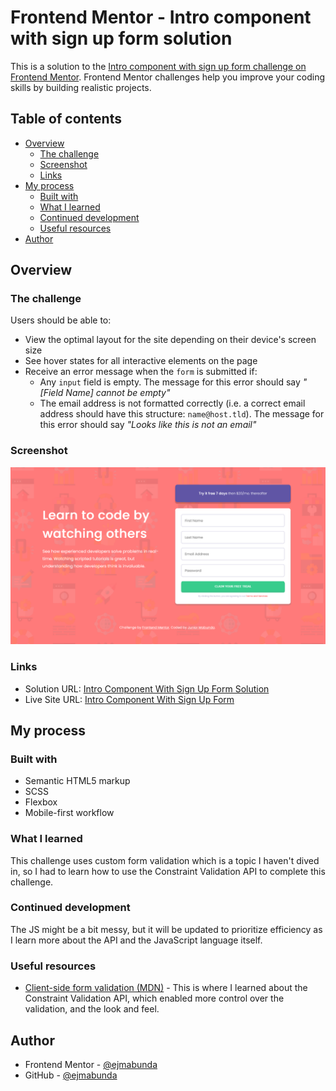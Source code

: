 # Frontend Mentor - Intro component with sign up form solution

This is a solution to the [Intro component with sign up form challenge on Frontend Mentor](https://www.frontendmentor.io/challenges/intro-component-with-signup-form-5cf91bd49edda32581d28fd1). Frontend Mentor challenges help you improve your coding skills by building realistic projects.

## Table of contents

- [Overview](#overview)
  - [The challenge](#the-challenge)
  - [Screenshot](#screenshot)
  - [Links](#links)
- [My process](#my-process)
  - [Built with](#built-with)
  - [What I learned](#what-i-learned)
  - [Continued development](#continued-development)
  - [Useful resources](#useful-resources)
- [Author](#author)

## Overview

### The challenge

Users should be able to:

- View the optimal layout for the site depending on their device's screen size
- See hover states for all interactive elements on the page
- Receive an error message when the `form` is submitted if:
  - Any `input` field is empty. The message for this error should say _"[Field Name] cannot be empty"_
  - The email address is not formatted correctly (i.e. a correct email address should have this structure: `name@host.tld`). The message for this error should say _"Looks like this is not an email"_

### Screenshot

![](screenshots/desktop-design.png)

### Links

- Solution URL: [Intro Component With Sign Up Form Solution](https://www.frontendmentor.io/solutions/responsive-intro-component-with-sign-up-form-_PVL7NY0yZ)
- Live Site URL: [Intro Component With Sign Up Form](https://fem-intro-component-with-sign-up-form-gamma.vercel.app/)

## My process

### Built with

- Semantic HTML5 markup
- SCSS
- Flexbox
- Mobile-first workflow

### What I learned

This challenge uses custom form validation which is a topic I haven't dived in, so I had to learn how to use the Constraint Validation API to complete this challenge.

### Continued development

The JS might be a bit messy, but it will be updated to prioritize efficiency as I learn more about the API and the JavaScript language itself.

### Useful resources

- [Client-side form validation (MDN)](https://developer.mozilla.org/en-US/docs/Learn/Forms/Form_validation) - This is where I learned about the Constraint Validation API, which enabled more control over the validation, and the look and feel.

## Author

- Frontend Mentor - [@ejmabunda](https://www.frontendmentor.io/profile/ejmabunda)
- GitHub - [@ejmabunda](https://www.github.com/ejmabunda)

